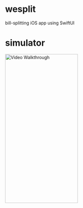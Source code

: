 # wesplit
bill-splitting iOS app using SwiftUI

# simulator
<img src='https://media.giphy.com/media/NrBu8uvkmiKxwLK8Bi/giphy.gif?cid=790b76112fc02f7f7fef741622c774ed176ff42bfa26531b&rid=giphy.gif&ct=g' width="235" height="480" title='Video Walkthrough' width='' alt='Video Walkthrough' />
